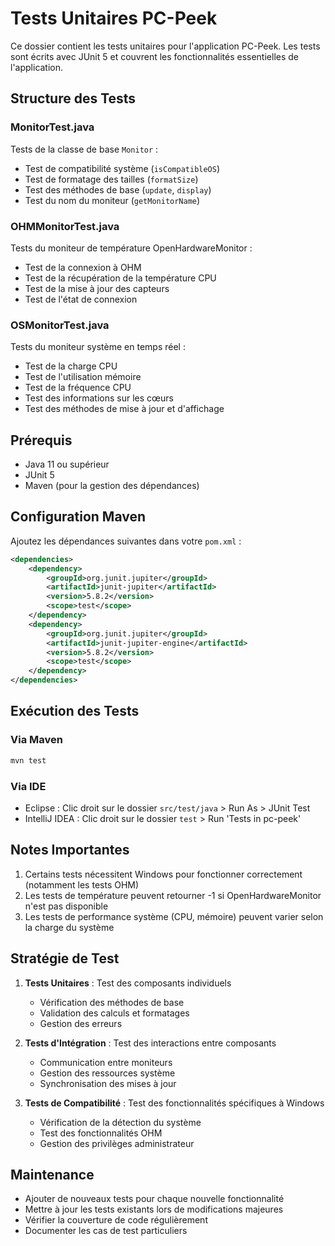 # Tests Unitaires PC-Peek

Ce dossier contient les tests unitaires pour l'application PC-Peek. Les tests sont écrits avec JUnit 5 et couvrent les fonctionnalités essentielles de l'application.

## Structure des Tests

### MonitorTest.java
Tests de la classe de base `Monitor` :
- Test de compatibilité système (`isCompatibleOS`)
- Test de formatage des tailles (`formatSize`)
- Test des méthodes de base (`update`, `display`)
- Test du nom du moniteur (`getMonitorName`)

### OHMMonitorTest.java
Tests du moniteur de température OpenHardwareMonitor :
- Test de la connexion à OHM
- Test de la récupération de la température CPU
- Test de la mise à jour des capteurs
- Test de l'état de connexion

### OSMonitorTest.java
Tests du moniteur système en temps réel :
- Test de la charge CPU
- Test de l'utilisation mémoire
- Test de la fréquence CPU
- Test des informations sur les cœurs
- Test des méthodes de mise à jour et d'affichage

## Prérequis

- Java 11 ou supérieur
- JUnit 5
- Maven (pour la gestion des dépendances)

## Configuration Maven

Ajoutez les dépendances suivantes dans votre `pom.xml` :

```xml
<dependencies>
    <dependency>
        <groupId>org.junit.jupiter</groupId>
        <artifactId>junit-jupiter</artifactId>
        <version>5.8.2</version>
        <scope>test</scope>
    </dependency>
    <dependency>
        <groupId>org.junit.jupiter</groupId>
        <artifactId>junit-jupiter-engine</artifactId>
        <version>5.8.2</version>
        <scope>test</scope>
    </dependency>
</dependencies>
```

## Exécution des Tests

### Via Maven
```bash
mvn test
```

### Via IDE
- Eclipse : Clic droit sur le dossier `src/test/java` > Run As > JUnit Test
- IntelliJ IDEA : Clic droit sur le dossier `test` > Run 'Tests in pc-peek'

## Notes Importantes

1. Certains tests nécessitent Windows pour fonctionner correctement (notamment les tests OHM)
2. Les tests de température peuvent retourner -1 si OpenHardwareMonitor n'est pas disponible
3. Les tests de performance système (CPU, mémoire) peuvent varier selon la charge du système

## Stratégie de Test

1. **Tests Unitaires** : Test des composants individuels
   - Vérification des méthodes de base
   - Validation des calculs et formatages
   - Gestion des erreurs

2. **Tests d'Intégration** : Test des interactions entre composants
   - Communication entre moniteurs
   - Gestion des ressources système
   - Synchronisation des mises à jour

3. **Tests de Compatibilité** : Test des fonctionnalités spécifiques à Windows
   - Vérification de la détection du système
   - Test des fonctionnalités OHM
   - Gestion des privilèges administrateur

## Maintenance

- Ajouter de nouveaux tests pour chaque nouvelle fonctionnalité
- Mettre à jour les tests existants lors de modifications majeures
- Vérifier la couverture de code régulièrement
- Documenter les cas de test particuliers 